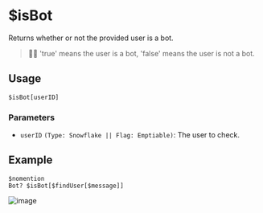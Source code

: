 # $isBot
Returns whether or not the provided user is a bot.
> 🧙‍♂️ 'true' means the user is a bot, 'false' means the user is not a bot.

## Usage
```
$isBot[userID]
```

### Parameters
- `userID` `(Type: Snowflake || Flag: Emptiable)`: The user to check.

## Example
```
$nomention
Bot? $isBot[$findUser[$message]]
```

![image](https://user-images.githubusercontent.com/69215413/126853528-3af140c4-0c73-4091-bb6f-d1f6e3567bf5.png)
